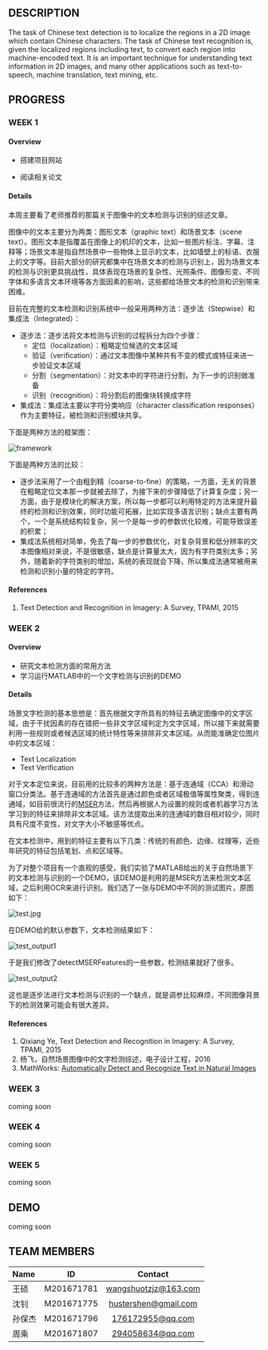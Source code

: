 ## DESCRIPTION
The task of Chinese text detection is to localize the regions in a 2D image which contain Chinese characters. The task of Chinese text recognition is, given the localized regions including text, to convert each region into machine-encoded text. It is an important technique for understanding text information in 2D images, and many other applications such as text-to-speech, machine translation, text mining, etc.

## PROGRESS
### WEEK 1

#### Overview

- 搭建项目网站

- 阅读相关论文


#### Details

本周主要看了老师推荐的那篇关于图像中的文本检测与识别的综述文章。

图像中的文本主要分为两类：图形文本（graphic text）和场景文本（scene text）。图形文本是指覆盖在图像上的机印的文本，比如一些图片标注、字幕、注释等；场景文本是指自然场景中一些物体上显示的文本，比如墙壁上的标语、衣服上的文字等。目前大部分的研究都集中在场景文本的检测与识别上，因为场景文本的检测与识别更具挑战性，具体表现在场景的复杂性、光照条件、图像形变、不同字体和多语言文本环境等各方面因素的影响，这些都给场景文本的检测和识别带来困难。

目前在完整的文本检测和识别系统中一般采用两种方法：逐步法（Stepwise）和集成法（Integrated）：

- 逐步法：逐步法将文本检测与识别的过程拆分为四个步骤：
  - 定位（localization）：粗略定位候选的文本区域
  - 验证（verification）：通过文本图像中某种共有不变的模式或特征来进一步验证文本区域
  - 分割（segmentation）：对文本中的字符进行分割，为下一步的识别做准备
  - 识别（recognition）：将分割后的图像块转换成字符
- 集成法：集成法主要以字符分类响应（character classification responses）作为主要特征，被检测和识别模块共享。

下面是两种方法的框架图：

![framework](http://o9zemtn5i.bkt.clouddn.com/framework.JPG)

下面是两种方法的比较：

- 逐步法采用了一个由粗到精（coarse-to-fine）的策略，一方面，无关的背景在粗略定位文本那一步就被去除了，为接下来的步骤降低了计算复杂度；另一方面，由于是模块化的解决方案，所以每一步都可以利用特定的方法来提升最终的检测和识别效果，同时功能可拓展，比如实现多语言识别；缺点主要有两个，一个是系统结构较复杂，另一个是每一步的参数优化较难，可能导致误差的积累；
- 集成法系统相对简单，免去了每一步的参数优化，对复杂背景和低分辨率的文本图像相对来说，不是很敏感，缺点是计算量太大，因为有字符类别太多；另外，随着新的字符类别的增加，系统的表现就会下降，所以集成法通常被用来检测和识别小量的特定的字符。

#### References

1. Text Detection and Recognition in Imagery: A Survey, TPAMI, 2015

### WEEK 2

#### Overview

* 研究文本检测方面的常用方法
* 学习运行MATLAB中的一个文字检测与识别的DEMO

#### Details

场景文字检测的基本思想是：首先根据文字所具有的特征去确定图像中的文字区域，由于干扰因素的存在错把一些非文字区域判定为文字区域，所以接下来就需要利用一些规则或者候选区域的统计特性等来排除非文本区域。从而能准确定位图片中的文本区域：

* Text Localization
* Text Verification

对于文本定位来说，目前用的比较多的两种方法是：基于连通域（CCA）和滑动窗口分类法。基于连通域的方法首先是通过颜色或者区域极值等属性聚类，得到连通域，如目前很流行的[MSER](https://en.wikipedia.org/wiki/Maximally_stable_extremal_regions)方法，然后再根据人为设置的规则或者机器学习方法学习到的特征来排除非文本区域。该方法提取出来的连通域的数目相对较少，同时具有尺度不变性，对文字大小不敏感等优点。

在文本检测中，用到的特征主要有以下几类：传统的有颜色、边缘、纹理等，近些年研究的特征包括笔划、点和区域等。

为了对整个项目有一个直观的感受，我们实验了MATLAB给出的关于自然场景下的文本检测与识别的一个DEMO，该DEMO是利用的是MSER方法来检测文本区域，之后利用OCR来进行识别。我们选了一张与DEMO中不同的测试图片，原图如下：

![test.jpg](http://o9zemtn5i.bkt.clouddn.com/text_detection.jpg)

在DEMO给的默认参数下，文本检测结果如下：

![test_output1](http://o9zemtn5i.bkt.clouddn.com/test_output1.jpg)

于是我们修改了detectMSERFeatures的一些参数，检测结果就好了很多。

![test_output2](http://o9zemtn5i.bkt.clouddn.com/test_output2.jpg)

这也是逐步法进行文本检测与识别的一个缺点，就是调参比较麻烦，不同图像背景下的检测效果可能会有很大差异。

#### References

1. Qixiang Ye,  Text Detection and Recognition in Imagery: A Survey, TPAMI, 2015
2. 杨飞，自然场景图像中的文字检测综述，电子设计工程，2016
3. MathWorks:  [Automatically Detect and Recognize Text in Natural Images](https://cn.mathworks.com/help/vision/examples/automatically-detect-and-recognize-text-in-natural-images.html?requestedDomain=www.mathworks.com)

### WEEK 3

coming soon 
### WEEK 4
coming soon
### WEEK 5
coming soon

## DEMO
coming soon

## TEAM MEMBERS
| Name |     ID     |       Contact        |
| :--- | :--------: | :------------------: |
| 王硕   | M201671781 | wangshuotzjz@163.com |
| 沈钊   | M201671775 | hustershen@gmail.com |
| 孙保杰  | M201671796 |   176172955@qq.com   |
| 周乘   | M201671807 |   294058634@qq.com   |

